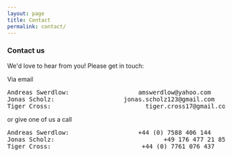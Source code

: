 ```yaml
---
layout: page
title: Contact
permalink: contact/
---
```


### Contact us

We'd love to hear from you! Please get in touch:

Via email
<pre>Andreas Swerdlow: 				     amswerdlow@yahoo.com
Jonas Scholz:     				jonas.scholz123@gmail.com  
Tiger Cross:        			 	  tiger.cross17@gmail.com </pre>

or give one of us a call
<pre>Andreas Swerdlow:    			     +44 (0) 7588 406 144
Jonas Scholz:       			  	       +49 176 477 21 857
Tiger Cross:         			     +44 (0) 7761 076 437</pre>
